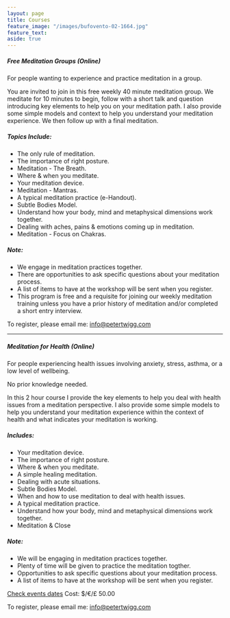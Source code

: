 ```yaml
---
layout: page
title: Courses
feature_image: "/images/bufovento-02-1664.jpg"
feature_text: 
aside: true
---
```

##### Free Meditation Groups (Online)

For people wanting to experience and practice meditation in a group. 

You are invited to join in this free weekly 40 minute meditation group. We meditate for 10 minutes to begin, follow with a short talk and question  introducing key elements to help you on your meditation path. I also provide some simple models and context to help you understand your meditation experience. We then follow up with a final meditation.

##### Topics Include: 
* The only rule of meditation.
* The importance of right posture.
* Meditation - The Breath.
* Where & when you meditate.
* Your meditation device.
* Meditation - Mantras.
* A typical meditation practice (e-Handout).
* Subtle Bodies Model. 
* Understand how your body, mind and metaphysical dimensions work together.
* Dealing with aches, pains & emotions coming up in meditation.
* Meditation - Focus on Chakras. 

##### Note: 
* We engage in meditation practices together.
* There are opportunities to ask specific questions about your meditation process.
* A list of items to have at the workshop will be sent when you register. 
* This program is free and a requisite for joining our weekly meditation training unless you have a prior history of meditation and/or completed a short entry interview.

To register, please email me: [info@petertwigg.com](info@petertwigg.com) 

---

##### Meditation for Health (Online)

For people experiencing health issues involving anxiety, stress, asthma, or a low level of wellbeing.

No prior knowledge needed. 

In this 2 hour course I provide the key elements to help you deal with health issues from a meditation perspective. I also provide some simple models to help you understand your meditation experience within the context of health and what indicates your meditation is working. 

##### Includes: 
* Your meditation device.
* The importance of right posture.
* Where & when you meditate.
* A simple healing meditation. 
* Dealing with acute situations.
* Subtle Bodies Model.
* When and how to use meditation to deal with health issues.
* A typical meditation practice.
* Understand how your body, mind and metaphysical dimensions work together.
* Meditation & Close 

##### Note: 
* We will be engaging in meditation practices together.
* Plenty of time will be given to practice the meditation togther.
* Opportunities to ask specific questions about your meditation process.
* A list of items to have at the workshop will be sent when you register. 

[Check events dates](/events) Cost: $/€/£ 50.00 

To register, please email me: [info@petertwigg.com](info@petertwigg.com)

<!-------->



